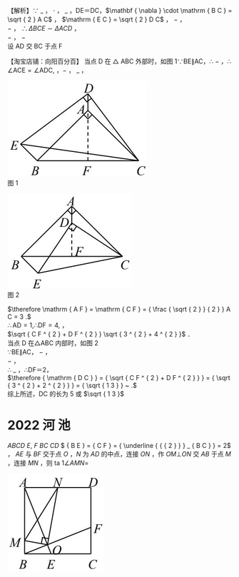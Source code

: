 【解析】∵ $\_$ ， $\cdot$ ， $\_$ ，DE＝DC，$\mathbf { \nabla } \cdot \mathrm { B C } = \sqrt { 2 } A C$ ， $\mathrm { E C } = \sqrt { 2 } D C$ ， $-$ ，  
$-$ ， $\therefore \Delta B C E \sim \Delta A C D$ ，  
$-$ ， $-$   
设 AD 交 BC 于点 F

【淘宝店铺：向阳百分百】 当点 D 在 $\triangle$ ABC 外部时，如图 1∵BE∥AC，∴ $-$ ，∴ $\angle \mathrm { A C E } = \angle \mathrm { A D C } ,$ ，$-$ ， $\_$ ，

![](<../../qs_image_DB/专题1-2_一文吃透相似三角形12个模型·共14类题型（解析版）/9312df18651822e5e71fd7692f393ae03680821bcb0f66208137a9ea003460e0.jpg>)  
图 1

![](<../../qs_image_DB/专题1-2_一文吃透相似三角形12个模型·共14类题型（解析版）/93142db08b4a2cdddc9f285b2a2dbb06966859bd651137f5a875e3e46f32b05f.jpg>)  
图 2

$\therefore \mathrm { A F } = \mathrm { C F } = { \frac { \sqrt { 2 } } { 2 } } A C = 3 .$   
$\therefore \mathrm { A D } = 1 , \therefore \mathrm { D F } = 4 ,$ ，  
$\sqrt { C F ^ { 2 } + D F ^ { 2 } } \sqrt { 3 ^ { 2 } + 4 ^ { 2 } }$ ．  
当点 D 在△ABC 内部时，如图 2  
∵BE∥AC， $-$ ，  
$-$ ，  
∴ $\_$ ，∴DF＝2，  
$\therefore { \mathrm { D C } } = { \sqrt { C F ^ { 2 } + D F ^ { 2 } } } = { \sqrt { 3 ^ { 2 } + 2 ^ { 2 } } } = { \sqrt { 1 3 } } ~ .$   
综上所述，DC 的长为 5 或 $\sqrt { 1 3 }$

# 2022 河 池

$A B C D$ $E , \ F$ $B C$ $C D$ $ { B E } =  { C F } =  { \underline { { { 2 } } } _ { B C } } = 2$ ， $A E$ 与 $B F$ 交于点 $O$ ，$N$ 为 $A D$ 的中点，连接 $O N$ ，作 $O M \bot O N$ 交 $A B$ 于点 $M$ ，连接 $M N$ ，则 ta $1 \angle A M N { = }$

![](<../../qs_image_DB/专题1-2_一文吃透相似三角形12个模型·共14类题型（解析版）/bc79a3de2d607269c7cb05ff8ce3c5646da117770392e90eb5f389a9c87da45f.jpg>)
